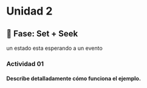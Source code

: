 # Unidad 2

## 🔎 Fase: Set + Seek

un estado esta esperando a un evento

### Actividad 01
#### Describe detalladamente cómo funciona el ejemplo.

